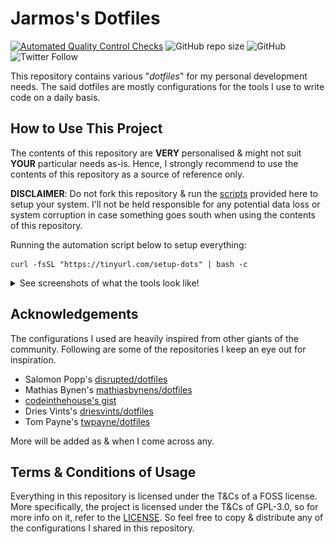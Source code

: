 # Jarmos's Dotfiles

[![Automated Quality Control Checks](https://github.com/Jarmos-san/dotfiles/actions/workflows/main.yml/badge.svg)](https://github.com/Jarmos-san/dotfiles/actions/workflows/main.yml)
![GitHub repo size](https://img.shields.io/github/repo-size/Jarmos-san/dotfiles?label=Repo%20Size&logo=GitHub&style=flat-square)
![GitHub](https://img.shields.io/github/license/Jarmos-san/dotfiles?label=License&logo=GitHub&style=flat-square)
![Twitter Follow](https://img.shields.io/twitter/follow/Jarmosan?style=social)

This repository contains various "_dotfiles_" for my personal development needs.
The said dotfiles are mostly configurations for the tools I use to write code on
a daily basis.

## How to Use This Project

The contents of this repository are **VERY** personalised & might not suit
**YOUR** particular needs as-is. Hence, I strongly recommend to use the contents
of this repository as a source of reference only.

**DISCLAIMER**: Do not fork this repository & run the [scripts](./script.sh)
provided here to setup your system. I'll not be held responsible for any
potential data loss or system corruption in case something goes south when using
the contents of this repository.

Running the automation script below to setup everything:

```console
curl -fsSL "https://tinyurl.com/setup-dots" | bash -c
```

<details>
  <summary>See screenshots of what the tools look like!</summary>

  <img src="./assets/neovim.png" alt="Neovim screenshot" />
  <img src="./assets/wezterm.png" alt="Wezterm screenshot" />
  <img src="./assets/starship.png" alt="Starship prompt screenshot" />
</details>

## Acknowledgements

The configurations I used are heavily inspired from other giants of the
community. Following are some of the repositories I keep an eye out for
inspiration.

- Salomon Popp's [disrupted/dotfiles](https://github.com/disrupted/dotfiles)
- Mathias Bynen's
  [mathiasbynens/dotfiles](https://github.com/mathiasbynens/dotfiles)
- [codeinthehouse's gist](https://gist.githubusercontent.com/codeinthehole/26b37efa67041e1307db/raw/67c06401c3cdb7f7f96aa9054e95cbe0e473b7f0/osx_bootstrap.sh)
- Dries Vints's [driesvints/dotfiles](https://github.com/driesvints/dotfiles)
- Tom Payne's [twpayne/dotfiles](https://github.com/twpayne/dotfiles)

More will be added as & when I come across any.

## Terms & Conditions of Usage

Everything in this repository is licensed under the T&Cs of a FOSS license. More
specifically, the project is licensed under the T&Cs of GPL-3.0, so for more
info on it, refer to the [LICENSE](./LICENSE). So feel free to copy & distribute
any of the configurations I shared in this repository.
